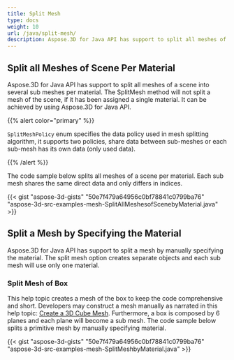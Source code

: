 ```yaml
---
title: Split Mesh
type: docs
weight: 10
url: /java/split-mesh/
description: Aspose.3D for Java API has support to split all meshes of a scene into several sub meshes per material. The SplitMesh method will not split a mesh of the scene, if it has been assigned a single material. It can be achieved by using Aspose.3D for Java API.
---
```


## **Split all Meshes of Scene Per Material**
Aspose.3D for Java API has support to split all meshes of a scene into several sub meshes per material. The SplitMesh method will not split a mesh of the scene, if it has been assigned a single material. It can be achieved by using Aspose.3D for Java API.

{{% alert color="primary" %}} 

`SplitMeshPolicy` enum specifies the data policy used in mesh splitting algorithm, it supports two policies, share data between sub-meshes or each sub-mesh has its own data (only used data).

{{% /alert %}} 

The code sample below splits all meshes of a scene per material. Each sub mesh shares the same direct data and only differs in indices.

{{< gist "aspose-3d-gists" "50e7f479a64956c0bf78841c0799ba76" "aspose-3d-src-examples-mesh-SplitAllMeshesofScenebyMaterial.java" >}}
## **Split a Mesh by Specifying the Material**
Aspose.3D for Java API has support to split a mesh by manually specifying the material. The split mesh option creates separate objects and each sub mesh will use only one material.
### **Split Mesh of Box**
This help topic creates a mesh of the box to keep the code comprehensive and short. Developers may construct a mesh manually as narrated in this help topic: [Create a 3D Cube Mesh](https://docs.dynabic.com/display/3djava/Create+3D+Mesh+and+Scene). Furthermore, a box is composed by 6 planes and each plane will become a sub mesh. The code sample below splits a primitive mesh by manually specifying material.

{{< gist "aspose-3d-gists" "50e7f479a64956c0bf78841c0799ba76" "aspose-3d-src-examples-mesh-SplitMeshbyMaterial.java" >}}
